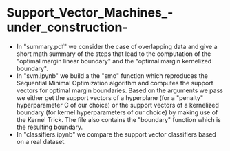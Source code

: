 # Support_Vector_Machines_-under_construction-
- In "summary.pdf" we consider the case of overlapping data and give a short math summary of the steps that lead to the computation of the "optimal margin linear boundary" 
  and the "optimal margin kernelized boundary".
- In "svm.ipynb" we build a the "smo" function which reproduces the Sequential Minimal Optimization algorithm and computes the support vectors for optimal margin boundaries.
  Based on the arguments we pass we either get the support vectors of a hyperplane (for a "penalty" hyperparameter C of our choice) or the support vectors of a kernelized 
  boundary (for kernel hyperparameters of our choice) by making use of the Kernel Trick.
  The file also contains the "boundary" function which is the resulting boundary.
- In "classifiers.ipynb" we compare the support vector classifiers based on a real dataset.
